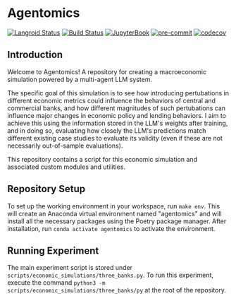 # Agentomics

[![Langroid Status](https://img.shields.io/badge/Powered%20by-Langroid-orange)](https://github.com/langroid/langroid)
[![Build Status](https://github.com/akhilkarra/agentomics/actions/workflows/build.yml/badge.svg)](https://github.com/akhilkarra/agentomics/actions)
[![JupyterBook](https://img.shields.io/badge/JupyterBook-live-blue)](https://akhilkarra.github.io/agentomics/)
[![pre-commit](https://img.shields.io/badge/pre--commit-enabled-brightgreen?logo=pre-commit&logoColor=white)](https://pre-commit.com/)
[![codecov](https://codecov.io/gh/akhilkarra/agentomics/branch/main/graph/badge.svg)](https://codecov.io/gh/akhilkarra/agentomics)

## Introduction

Welcome to Agentomics! A repository for creating a macroeconomic simulation powered by a multi-agent LLM system.

The specific goal of this simulation is to see how introducing pertubations in different economic metrics could influence the behaviors of central and commercial banks, and how different magnitudes of such pertubations can influence major changes in economic policy and lending behaviors. I aim to achieve this using the information stored in the LLM's weights after training, and in doing so, evaluating how closely the LLM's predictions match different existing case studies to evaluate its validity (even if these are not necessarily out-of-sample evaluations).

This repository contains a script for this economic simulation and associated custom modules and utilities.

## Repository Setup

To set up the working environment in your workspace, run ``make env``. This will create an Anaconda virtual environment named "agentomics" and will install all the necessary packages using the Poetry package manager. After installation, run ``conda activate agentomics`` to activate the environment.

## Running Experiment

The main experiment script is stored under ``scripts/economic_simulations/three_banks.py``. To run this experiment, execute the command
``python3 -m scripts/economic_simulations/three_banks/py`` at the root of the repository.
